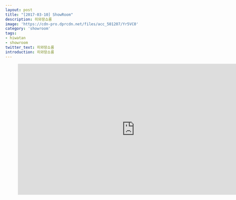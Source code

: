 ```yaml
---
layout: post
title: "[2017-03-10] ShowRoom"
description: 히와땅쇼룸
image: 'https://cdn-pro.dprcdn.net/files/acc_501207/Yr5VC0'
category: 'showroom'
tags:
- hiwatan
- showroom
twitter_text: 히와땅쇼룸
introduction: 히와땅쇼룸
---
```

<figure class="video_container">
<iframe width="740" height="416" src="https://serviceapi.nmv.naver.com/flash/convertIframeTag.nhn?vid=64F9CD4E8714AE4F533E01DAD46F610F7E7F&outKey=V12519670833fd96e32ac2110a47682ed43d4cd21f183fe35fd9c2110a47682ed43d4" frameborder="no" scrolling="no"></iframe>
</figure>
